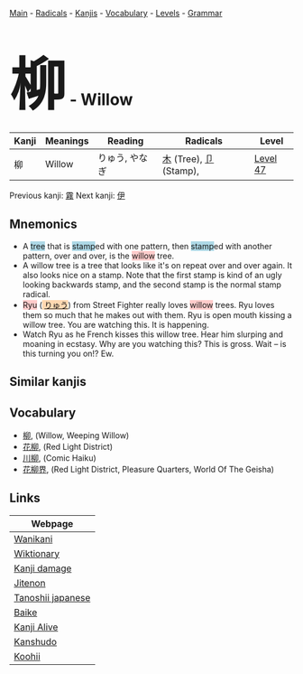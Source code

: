 <style> bigfont {font-size: 100px}</style>
[Main](../index.md) -
[Radicals](../radicals.md) -
[Kanjis](../kanjis.md) -
[Vocabulary](../vocabulary.md) -
[Levels](../levels.md) -
[Grammar](../grammar.md)
# <bigfont> 柳</bigfont> - Willow 

| Kanji | Meanings | Reading | Radicals | Level |
| --- | --- | --- | --- | --- |
| 柳 | Willow | りゅう, やなぎ | [木](../radicals/木.md) (Tree), [卩](../radicals/卩.md) (Stamp),  | [Level 47](../levels/wk_level47.md) |

Previous kanji: [霧](霧.md) Next kanji: [伊](伊.md) 

## Mnemonics
 * A <span style="background-color:#ADD8E6"> tree</span> that is <span style="background-color:#ADD8E6"> stamp</span>ed with one pattern, then <span style="background-color:#ADD8E6"> stamp</span>ed with another pattern, over and over, is the <span style="background-color:#ffcccb"> willow</span> tree. 
* A willow tree is a tree that looks like it's on repeat over and over again. It also looks nice on a stamp. Note that the first stamp is kind of an ugly looking backwards stamp, and the second stamp is the normal stamp radical.
* <span style="background-color:#ffcccb"> Ryu</span> (<span style="background-color:#fed8b1"> [りゅう](https://jisho.org/search/りゅう)</span>) from Street Fighter really loves <span style="background-color:#ffcccb"> willow</span> trees. Ryu loves them so much that he makes out with them. Ryu is open mouth kissing a willow tree. You are watching this. It is happening.
* Watch Ryu as he French kisses this willow tree. Hear him slurping and moaning in ecstasy. Why are you watching this? This is gross. Wait – is this turning you on!? Ew.


## Similar kanjis
 


## Vocabulary
 * [柳](../vocabulary/柳.md), (Willow, Weeping Willow)
* [花柳](../vocabulary/柳.md), (Red Light District)
* [川柳](../vocabulary/柳.md), (Comic Haiku)
* [花柳界](../vocabulary/柳.md), (Red Light District, Pleasure Quarters, World Of The Geisha)



## Links 

| Webpage |
| --- |
| [Wanikani          ](https://www.wanikani.com/kanji/柳) |
| [Wiktionary        ](https://en.wiktionary.org/wiki/柳) |
| [Kanji damage      ](http://www.kanjidamage.com/kanji/search?utf8=✓&q=柳) |
| [Jitenon           ](https://jitenon.com/kanji/柳) |
| [Tanoshii japanese ](https://www.tanoshiijapanese.com/dictionary/kanji.cfm?k=柳) |
| [Baike             ](https://baike.baidu.com/item/柳) |
| [Kanji Alive       ](https://app.kanjialive.com/柳) |
| [Kanshudo          ](https://www.kanshudo.com/searchmn?q=柳) |
| [Koohii            ](https://kanji.koohii.com/study/kanji/柳) |
